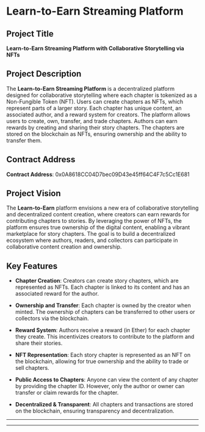 # Learn-to-Earn Streaming Platform

## Project Title
**Learn-to-Earn Streaming Platform with Collaborative Storytelling via NFTs**

## Project Description
The **Learn-to-Earn Streaming Platform** is a decentralized platform designed for collaborative storytelling where each chapter is tokenized as a Non-Fungible Token (NFT). Users can create chapters as NFTs, which represent parts of a larger story. Each chapter has unique content, an associated author, and a reward system for creators. The platform allows users to create, own, transfer, and trade chapters. Authors can earn rewards by creating and sharing their story chapters. The chapters are stored on the blockchain as NFTs, ensuring ownership and the ability to transfer them.

## Contract Address
**Contract Address**: 0x0A8618CC04D7bec09D43e45ff64C4F7c5Cc1E681

## Project Vision
The **Learn-to-Earn** platform envisions a new era of collaborative storytelling and decentralized content creation, where creators can earn rewards for contributing chapters to stories. By leveraging the power of NFTs, the platform ensures true ownership of the digital content, enabling a vibrant marketplace for story chapters. The goal is to build a decentralized ecosystem where authors, readers, and collectors can participate in collaborative content creation and ownership.

## Key Features
- **Chapter Creation**: Creators can create story chapters, which are represented as NFTs. Each chapter is linked to its content and has an associated reward for the author.
  
- **Ownership and Transfer**: Each chapter is owned by the creator when minted. The ownership of chapters can be transferred to other users or collectors via the blockchain.

- **Reward System**: Authors receive a reward (in Ether) for each chapter they create. This incentivizes creators to contribute to the platform and share their stories.
  
- **NFT Representation**: Each story chapter is represented as an NFT on the blockchain, allowing for true ownership and the ability to trade or sell chapters.

- **Public Access to Chapters**: Anyone can view the content of any chapter by providing the chapter ID. However, only the author or owner can transfer or claim rewards for the chapter.

- **Decentralized & Transparent**: All chapters and transactions are stored on the blockchain, ensuring transparency and decentralization.

---



---

